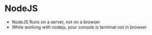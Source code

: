 # NodeJS

- NodeJS Runs on a server, not on a browser
- While working with nodejs, your console is terminal not in browser
